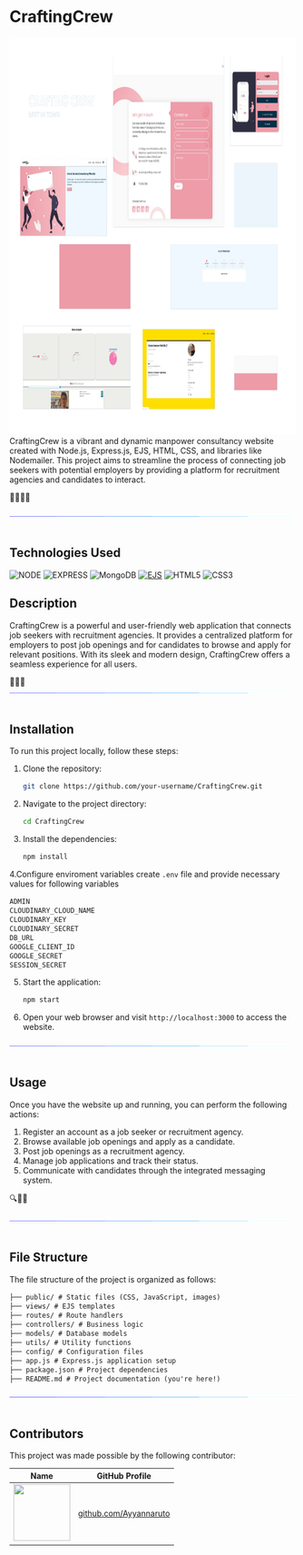 # CraftingCrew

 <img src="https://github.com/Ayyanaruto/CraftingCrew/blob/main/images/CRAFTING_CREW_1_-removebg.png" width="1000" height="700">
CraftingCrew is a vibrant and dynamic manpower consultancy website created with Node.js, Express.js, EJS, HTML, CSS, and libraries like Nodemailer. This project aims to streamline the process of connecting job seekers with potential employers by providing a platform for recruitment agencies and candidates to interact.

🔧👨‍💻🚀

<img src="https://github.com/Ayyanaruto/Ayyanaruto/blob/a8ab3ec2f7b0db200c750cd1f22c303d6a1c2a08/LINE.gif"><br><br>
## Technologies Used



![NODE](https://img.shields.io/badge/Node.js-339933?style=for-the-badge&logo=nodedotjs&logoColor=white)
![EXPRESS](https://img.shields.io/badge/Express.js-000000?style=for-the-badge&logo=express&logoColor=white)
![MongoDB](https://img.shields.io/badge/MongoDB-%234ea94b.svg?style=for-the-badge&logo=mongodb&logoColor=white)
[![EJS](https://img.shields.io/badge/EJS-3.x.x-333333?style=for-the-badge&logo=ejs&logoColor=white)](https://ejs.co/)
 ![HTML5](https://img.shields.io/badge/HTML5%20-%23E34F26.svg?style=for-the-badge&logo=html5&logoColor=white)
   ![CSS3](https://img.shields.io/badge/CSS%20-%231572B6.svg?style=for-the-badge&logo=css3&logoColor=white)
## Description

CraftingCrew is a powerful and user-friendly web application that connects job seekers with recruitment agencies. It provides a centralized platform for employers to post job openings and for candidates to browse and apply for relevant positions. With its sleek and modern design, CraftingCrew offers a seamless experience for all users.

🌟💼✨
<img src="https://github.com/Ayyanaruto/Ayyanaruto/blob/a8ab3ec2f7b0db200c750cd1f22c303d6a1c2a08/LINE.gif"><br><br>
## Installation

To run this project locally, follow these steps:

1. Clone the repository:

   ```bash
   git clone https://github.com/your-username/CraftingCrew.git
   ```

2. Navigate to the project directory:

   ```bash
   cd CraftingCrew
   ```

3. Install the dependencies:

   ```bash
   npm install
   ```
4.Configure enviroment variables create `.env` file and provide
necessary values for following variables
```dotenv
ADMIN
CLOUDINARY_CLOUD_NAME
CLOUDINARY_KEY
CLOUDINARY_SECRET
DB_URL
GOOGLE_CLIENT_ID
GOOGLE_SECRET
SESSION_SECRET
```
5. Start the application:

   ```bash
   npm start
   ```

6. Open your web browser and visit `http://localhost:3000` to access the website.

<img src="https://github.com/Ayyanaruto/Ayyanaruto/blob/a8ab3ec2f7b0db200c750cd1f22c303d6a1c2a08/LINE.gif"><br><br>
## Usage

Once you have the website up and running, you can perform the following actions:

1. Register an account as a job seeker or recruitment agency.
2. Browse available job openings and apply as a candidate.
3. Post job openings as a recruitment agency.
4. Manage job applications and track their status.
5. Communicate with candidates through the integrated messaging system.

🔍💼💬

<img src="https://github.com/Ayyanaruto/Ayyanaruto/blob/a8ab3ec2f7b0db200c750cd1f22c303d6a1c2a08/LINE.gif"><br><br>
## File Structure

The file structure of the project is organized as follows:

```plaintext
├── public/ # Static files (CSS, JavaScript, images)
├── views/ # EJS templates
├── routes/ # Route handlers
├── controllers/ # Business logic
├── models/ # Database models
├── utils/ # Utility functions
├── config/ # Configuration files
├── app.js # Express.js application setup
├── package.json # Project dependencies
├── README.md # Project documentation (you're here!)
```
<img src="https://github.com/Ayyanaruto/Ayyanaruto/blob/a8ab3ec2f7b0db200c750cd1f22c303d6a1c2a08/LINE.gif"><br><br>
## Contributors

This project was made possible by the following contributor:



| Name             | GitHub Profile                              |
| ---------------- | ------------------------------------------- |
|<img src="https://avatars.githubusercontent.com/u/72731349?v=4" width="100" height="100"> | [github.com/Ayyannaruto](https://github.com/Ayyanaruto) |

